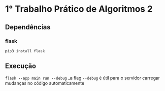 # 1° Trabalho Prático de Algoritmos 2
## Dependências
### flask
`pip3 install flask`
## Execução
`flask --app main run --debug`
_a flag `--debug` é útil para o servidor carregar mudanças no código automaticamente
